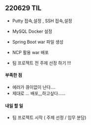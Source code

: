 ## 220629 TIL

- Putty 접속,설정 , SSH 접속,설정
- MySQL Docker 설정
- Spring Boot war 파일 생성
- NCP 활용 war 배포

- 팀 프로젝트 전 주제 선정 하기 !!!

#### 부족한 점

- 에러가 끊이없이 난다....
- 제대로 ... 배포,,,하고싶다......

#### 내일 할 일

- 팀 프로젝트 시작 ( 주제 선정 / 임무 분담)
